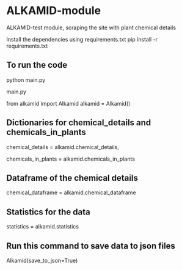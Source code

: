 # ALKAMID-module
ALKAMID-test module, scraping the site with plant chemical details


Install the dependencies using requirements.txt
pip install -r requirements.txt

## To run the code
python main.py


main.py

from alkamid import Alkamid
alkamid = Alkamid()

## Dictionaries for chemical_details and chemicals_in_plants 
chemical_details = alkamid.chemical_details,

chemicals_in_plants = alkamid.chemicals_in_plants

## Dataframe of the chemical details
chemical_dataframe = alkamid.chemical_dataframe

## Statistics for the  data
statistics = alkamid.statistics


## Run this command to save data to json files
Alkamid(save_to_json=True)

